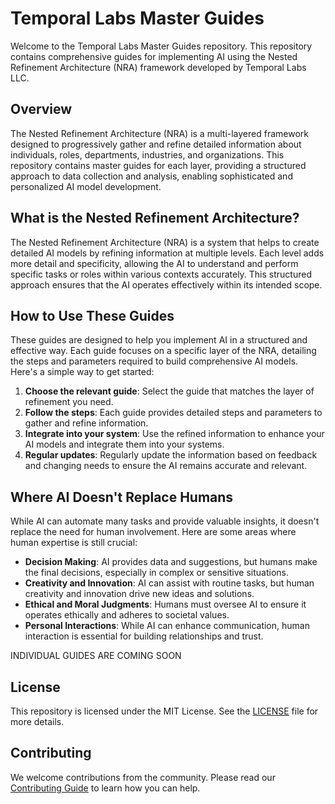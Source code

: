 # Temporal Labs Master Guides

Welcome to the Temporal Labs Master Guides repository. This repository contains comprehensive guides for implementing AI using the Nested Refinement Architecture (NRA) framework developed by Temporal Labs LLC.

## Overview

The Nested Refinement Architecture (NRA) is a multi-layered framework designed to progressively gather and refine detailed information about individuals, roles, departments, industries, and organizations. This repository contains master guides for each layer, providing a structured approach to data collection and analysis, enabling sophisticated and personalized AI model development.

## What is the Nested Refinement Architecture?

The Nested Refinement Architecture (NRA) is a system that helps to create detailed AI models by refining information at multiple levels. Each level adds more detail and specificity, allowing the AI to understand and perform specific tasks or roles within various contexts accurately. This structured approach ensures that the AI operates effectively within its intended scope.

## How to Use These Guides

These guides are designed to help you implement AI in a structured and effective way. Each guide focuses on a specific layer of the NRA, detailing the steps and parameters required to build comprehensive AI models. Here's a simple way to get started:

1. **Choose the relevant guide**: Select the guide that matches the layer of refinement you need.
2. **Follow the steps**: Each guide provides detailed steps and parameters to gather and refine information.
3. **Integrate into your system**: Use the refined information to enhance your AI models and integrate them into your systems.
4. **Regular updates**: Regularly update the information based on feedback and changing needs to ensure the AI remains accurate and relevant.

## Where AI Doesn't Replace Humans

While AI can automate many tasks and provide valuable insights, it doesn't replace the need for human involvement. Here are some areas where human expertise is still crucial:

- **Decision Making**: AI provides data and suggestions, but humans make the final decisions, especially in complex or sensitive situations.
- **Creativity and Innovation**: AI can assist with routine tasks, but human creativity and innovation drive new ideas and solutions.
- **Ethical and Moral Judgments**: Humans must oversee AI to ensure it operates ethically and adheres to societal values.
- **Personal Interactions**: While AI can enhance communication, human interaction is essential for building relationships and trust.

INDIVIDUAL GUIDES ARE COMING SOON

## License

This repository is licensed under the MIT License. See the [LICENSE](./LICENSE) file for more details.

## Contributing

We welcome contributions from the community. Please read our [Contributing Guide](./CONTRIBUTING.md) to learn how you can help.
